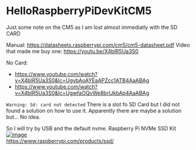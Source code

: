 # HelloRaspberryPiDevKitCM5
Just some note on the CM5 as I am lost almost immediatly with the SD CARD


Manual: https://datasheets.raspberrypi.com/cm5/cm5-datasheet.pdf
Video that made me buy one: https://youtu.be/X4blR5Ua3S0


No Card:
- https://www.youtube.com/watch?v=X4blR5Ua3S0&lc=UgybAoAYEaAPZcc1ATB4AaABAg
- https://www.youtube.com/watch?v=X4blR5Ua3S0&lc=UgwfaOQvWe8brIJkbAp4AaABAg


`Warning: Sd: card not detected`
There is a slot fo SD Card but I did not found a solution on how to use it.
Apparently there are maybe a solution but... No idea.

So I will try by USB and the default nvme. 
Raspberry Pi NVMe SSD Kit  
[![image](https://github.com/user-attachments/assets/06b473e2-53cd-4711-92f7-0f49f526f842)](https://www.raspberrypi.com/products/ssd/)  
https://www.raspberrypi.com/products/ssd/  
